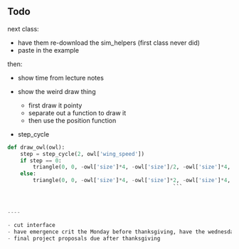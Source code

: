 ## Todo

next class:
- have them re-download the sim_helpers (first class never did)
- paste in the example

then:
- show time from lecture notes
- show the weird draw thing
    - first draw it pointy
    - separate out a function to draw it
    - then use the position function

- step_cycle



```py
def draw_owl(owl):
    step = step_cycle(2, owl['wing_speed'])
    if step == 0:
        triangle(0, 0, -owl['size']*4, -owl['size']/2, -owl['size']*4, owl['size']/2)
    else:
        triangle(0, 0, -owl['size']*4, -owl['size']*2, -owl['size']*4, owl['size']*2)
                                                    ```



----

- cut interface
- have emergence crit the Monday before thanksgiving, have the wednesday be an extended office hours "work" day to talk about final project
- final project proposals due after thanksgiving

